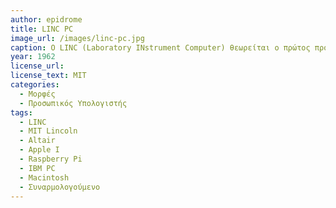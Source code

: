 ```yaml
---
author: epidrome
title: LINC PC 
image_url: /images/linc-pc.jpg
caption: O LINC (Laboratory INstrument Computer) θεωρείται ο πρώτος προσωπικός υπολογιστής, γιατί σε έναν σχετικά μικρό όγκο περιλαμβάνει μια συσκευή εξωτερικής αποθήκευσης και κυρίως μία οθόνη και ένα πληκτρολόγιο ως σύστημα εξόδου και εισόδου. Σε αντίθεση με τους μεγάλους κεντρικούς υπολογιστές εκείνης της εποχής, ήταν σχεδιασμένος από την αρχή σε συναρμολογούμενη μορφή, οπότε ήταν σχετικά προσιτός σε πολλά ερευνητικά εργαστήρια που είχαν τις δεξιότητες να τον κατασκευάσουν και να τον συντηρήσουν.
year: 1962 
license_url: 
license_text: MIT
categories:
  - Μορφές
  - Προσωπικός Υπολογιστής
tags:
  - LINC
  - MIT Lincoln
  - Altair
  - Apple I
  - Raspberry Pi
  - IBM PC
  - Macintosh
  - Συναρμολογούμενο
---
```

